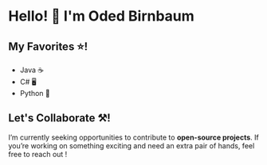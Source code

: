 # Hello! 👋 I'm Oded Birnbaum

## My Favorites ⭐!
- Java ☕
-  C# 🖥️
- Python 🐍
## Let's Collaborate ⚒️!  
I’m currently seeking opportunities to contribute to **open-source projects**. If you’re working on something exciting and need an extra pair of hands, feel free to reach out !
